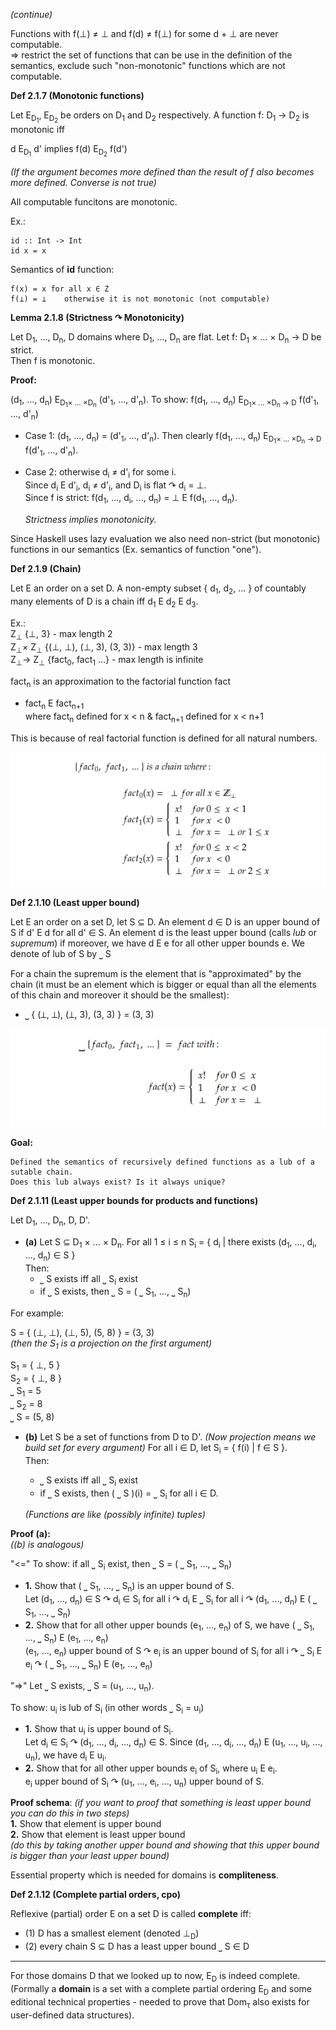 _(continue)_

Functions with f(⊥) ≠ ⊥ and f(d) ≠ f(⊥) for some d + ⊥ are never computable.    
=> restrict the set of functions that can be use in the definition of the semantics, exclude such "non-monotonic" functions which are not computable.

**Def 2.1.7 (Monotonic functions)**

Let E<sub>D<sub>1</sub></sub>, E<sub>D<sub>2</sub></sub> be orders on D<sub>1</sub> and D<sub>2</sub> respectively. A function f: D<sub>1</sub> → D<sub>2</sub> is monotonic iff

d E<sub>D<sub>1</sub></sub> d' implies f(d) E<sub>D<sub>2</sub></sub> f(d')

*(If the argument becomes more defined than the result of f also becomes more defined. Converse is not true)*

All computable funcitons are monotonic.

Ex.:

    id :: Int -> Int
    id x = x

Semantics of **id** function:
    
    f(x) = x for all x ∈ Z
    f(⊥) = ⊥    otherwise it is not monotonic (not computable)

**Lemma 2.1.8 (Strictness ↷ Monotonicity)**

Let D<sub>1</sub>, ..., D<sub>n</sub>, D domains where D<sub>1</sub>, ..., D<sub>n</sub> are flat. Let f: D<sub>1</sub> × ... × D<sub>n</sub> → D be strict.  
Then f is monotonic.

**Proof:**

(d<sub>1</sub>, ..., d<sub>n</sub>) E<sub>D<sub>1</sub>× ... ×D<sub>n</sub></sub> (d'<sub>1</sub>, ..., d'<sub>n</sub>). To show: f(d<sub>1</sub>, ..., d<sub>n</sub>) E<sub>D<sub>1</sub>× ... ×D<sub>n</sub> → D</sub> f(d'<sub>1</sub>, ..., d'<sub>n</sub>)

- Case 1: (d<sub>1</sub>, ..., d<sub>n</sub>) = (d'<sub>1</sub>, ..., d'<sub>n</sub>). Then clearly f(d<sub>1</sub>, ..., d<sub>n</sub>) E<sub>D<sub>1</sub>× ... ×D<sub>n</sub> → D</sub> f(d'<sub>1</sub>, ..., d'<sub>n</sub>).

- Case 2: otherwise d<sub>i</sub> ≠ d'<sub>i</sub> for some i.  
Since d<sub>i</sub> E d'<sub>i</sub>, d<sub>i</sub> ≠ d'<sub>i</sub>, and D<sub>i</sub> is flat ↷ d<sub>i</sub> = ⊥.    
Since f is strict: f(d<sub>1</sub>, ..., d<sub>i</sub>, ..., d<sub>n</sub>) = ⊥ E f(d<sub>1</sub>, ..., d<sub>n</sub>).  

    _Strictness implies monotonicity._

Since Haskell uses lazy evaluation we also need non-strict (but monotonic) functions in our semantics (Ex. semantics of function "one").

**Def 2.1.9 (Chain)**

Let E an order on a set D. A non-empty subset { d<sub>1</sub>, d<sub>2</sub>, ... } of countably many elements of D is a chain iff d<sub>1</sub> E d<sub>2</sub> E d<sub>3</sub>.

Ex.:    
Z<sub>⊥</sub>   {⊥, 3} - max length 2   
Z<sub>⊥</sub>× Z<sub>⊥</sub>  {(⊥, ⊥), (⊥, 3), (3, 3)} - max length 3   
Z<sub>⊥</sub>→ Z<sub>⊥</sub>  {fact<sub>0</sub>, fact<sub>1</sub> ...} - max length is infinite

fact<sub>n</sub> is an approximation to the factorial function fact

- fact<sub>n</sub> E fact<sub>n+1</sub>   
where fact<sub>n</sub> defined for x < n & fact<sub>n+1</sub> defined for x < n+1

This is because of real factorial function is defined for all natural numbers.

![evaluation of expression](/static/chainfunc.png)

**Def 2.1.10 (Least upper bound)**

Let E an order on a set D, let S ⊆ D. An element d ∈ D is an upper bound of S if d' E d for all d' ∈ S. An element d is the least upper bound (calls _lub_ or _supremum_) if moreover, we have d E e for all other upper bounds e. We denote of lub of S by ⎵ S

For a chain the supremum is the element that is "approximated" by the chain (it must be an element which is bigger or equal than all the elements of this chain and moreover it should be the smallest):

- ⎵ { (⊥, ⊥), (⊥, 3), (3, 3) } = (3, 3)   

![evaluation of expression](/static/least-upper-bound.png)

**Goal:** 
    
    Defined the semantics of recursively defined functions as a lub of a sutable chain.
    Does this lub always exist? Is it always unique?

**Def 2.1.11 (Least upper bounds for products and functions)**

Let D<sub>1</sub>, ..., D<sub>n</sub>, D, D'.

- **(a)** Let S ⊆ D<sub>1</sub> × ... × D<sub>n</sub>. For all 1 ≤ i ≤ n S<sub>i</sub> = { d<sub>i</sub> | there exists (d<sub>1</sub>, ..., d<sub>i</sub>, ...,  d<sub>n</sub>) ∈ S }     
    Then:
    - ⎵ S exists iff all ⎵ S<sub>i</sub> exist  
    - if ⎵ S exists, then ⎵ S = ( ⎵ S<sub>1</sub>, ..., ⎵ S<sub>n</sub>)

For example:

S = { (⊥, ⊥), (⊥, 5), (5, 8) } = (3, 3)   
_(then the S<sub>1</sub> is a projection on the first argument)_   
    
S<sub>1</sub> = { ⊥, 5 }    
S<sub>2</sub> = { ⊥, 8 }    
⎵ S<sub>1</sub> = 5   
⎵ S<sub>2</sub> = 8     
⎵ S = (5, 8)    

- **(b)** Let S be a set of functions from D to D'. _(Now projection means we build set for every argument)_ For all i ∈ D, let S<sub>i</sub> = { f(i) | f ∈ S }.   
    Then:
    - ⎵ S exists iff all ⎵ S<sub>i</sub> exist  
    - if ⎵ S exists, then ( ⎵ S )(i) = ⎵ S<sub>i</sub> for all i ∈ D.

    _(Functions are like (possibly infinite) tuples)_

**Proof (a):**  
_((b) is analogous)_

"<=" To show: if all ⎵ S<sub>i</sub> exist, then ⎵ S = ( ⎵ S<sub>1</sub>, ..., ⎵ S<sub>n</sub>)
    
- **1.** Show that ( ⎵ S<sub>1</sub>, ..., ⎵ S<sub>n</sub>) is an upper bound of S.  
Let (d<sub>1</sub>, ..., d<sub>n</sub>) ∈ S ↷ d<sub>i</sub> ∈ S<sub>i</sub> for all i ↷ d<sub>i</sub> E ⎵ S<sub>i</sub> for all i ↷ (d<sub>1</sub>, ..., d<sub>n</sub>) E ( ⎵ S<sub>1</sub>, ..., ⎵ S<sub>n</sub>)  
- **2.** Show that for all other upper bounds (e<sub>1</sub>, ..., e<sub>n</sub>) of S, we have ( ⎵ S<sub>1</sub>, ..., ⎵ S<sub>n</sub>) E (e<sub>1</sub>, ..., e<sub>n</sub>)  
(e<sub>1</sub>, ..., e<sub>n</sub>) upper bound of S ↷ e<sub>i</sub> is an upper bound of S<sub>i</sub> for all i ↷ ⎵ S<sub>i</sub> E e<sub>i</sub> ↷ ( ⎵ S<sub>1</sub>, ..., ⎵ S<sub>n</sub>) E (e<sub>1</sub>, ..., e<sub>n</sub>)

"=>" Let ⎵ S exists, ⎵ S = (u<sub>1</sub>, ..., u<sub>n</sub>).

To show: u<sub>i</sub> is lub of S<sub>i</sub> (in other words ⎵ S<sub>i</sub> = u<sub>i</sub>)

- **1.** Show that u<sub>i</sub> is upper bound of S<sub>i</sub>.   
    Let d<sub>i</sub> ∈ S<sub>i</sub> ↷ (d<sub>1</sub>, ..., d<sub>i</sub>, ..., d<sub>n</sub>) ∈ S. Since (d<sub>1</sub>, ..., d<sub>i</sub>, ..., d<sub>n</sub>) E (u<sub>1</sub>, ..., u<sub>i</sub>, ..., u<sub>n</sub>), we have d<sub>i</sub> E u<sub>i</sub>.
- **2.** Show that for all other upper bounds e<sub>i</sub> of S<sub>i</sub>, where u<sub>i</sub> E e<sub>i</sub>.  
    e<sub>i</sub> upper bound of S<sub>i</sub> ↷ (u<sub>1</sub>, ..., e<sub>i</sub>, ..., u<sub>n</sub>) upper bound of S.

**Proof schema**: _(if you want to proof that something is least upper bound you can do this in two steps)_     
**1.** Show that element is upper bound     
**2.** Show that element is least upper bound   
_(do this by taking another upper bound and showing that this upper bound is bigger than your least upper bound)_

Essential property which is needed for domains is **compliteness**.

**Def 2.1.12 (Complete partial orders, cpo)**

Reflexive (partial) order E on a set D is called **complete** iff:
- (1) D has a smallest element (denoted ⊥<sub>D</sub>)
- (2) every chain S ⊆ D has a least upper bound ⎵ S ∈ D
---
For those domains D that we looked up to now, E<sub>D</sub> is indeed complete. (Formally a **domain** is a set with a complete partial ordering E<sub>D</sub> and some editional technical properties - needed to prove that Dom<sub>τ</sub> also exists for user-defined data structures).
